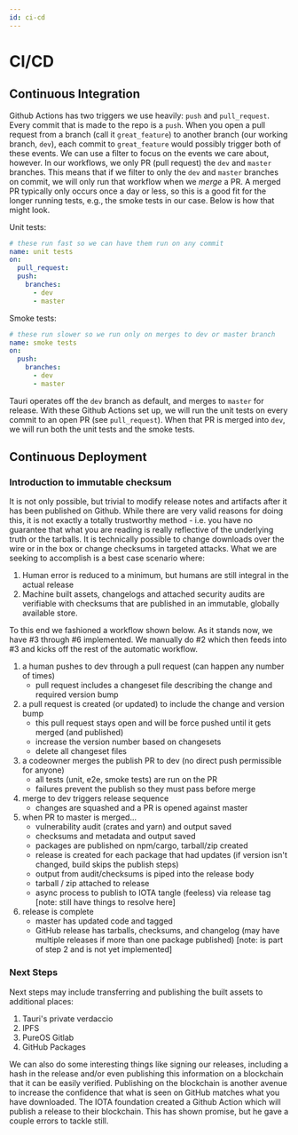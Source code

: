 ```yaml
---
id: ci-cd
---
```


# CI/CD

## Continuous Integration

Github Actions has two triggers we use heavily: `push` and `pull_request`. Every commit that is made to the repo is a `push`. When you open a pull request from a branch (call it `great_feature`) to another branch (our working branch, `dev`), each commit to `great_feature` would possibly trigger both of these events. We can use a filter to focus on the events we care about, however. In our workflows, we only PR (pull request) the `dev` and `master` branches. This means that if we filter to only the `dev` and `master` branches on commit, we will only run that workflow when we _merge_ a PR. A merged PR typically only occurs once a day or less, so this is a good fit for the longer running tests, e.g., the smoke tests in our case. Below is how that might look.

Unit tests:

```yml
# these run fast so we can have them run on any commit
name: unit tests
on:
  pull_request:
  push:
    branches:
      - dev
      - master
```

Smoke tests:

```yml
# these run slower so we run only on merges to dev or master branch
name: smoke tests
on:
  push:
    branches:
      - dev
      - master
```

Tauri operates off the `dev` branch as default, and merges to `master` for release. With these Github Actions set up, we will run the unit tests on every commit to an open PR (see `pull_request`). When that PR is merged into `dev`, we will run both the unit tests and the smoke tests.

## Continuous Deployment

### Introduction to immutable checksum

It is not only possible, but trivial to modify release notes and artifacts after it has been published on Github. While there are very valid reasons for doing this, it is not exactly a totally trustworthy method - i.e. you have no guarantee that what you are reading is really reflective of the underlying truth or the tarballs. It is technically possible to change downloads over the wire or in the box or change checksums in targeted attacks. What we are seeking to accomplish is a best case scenario where:

1. Human error is reduced to a minimum, but humans are still integral in the actual release
2. Machine built assets, changelogs and attached security audits are verifiable with checksums that are published in an immutable, globally available store.

To this end we fashioned a workflow shown below. As it stands now, we have #3 through #6 implemented. We manually do #2 which then feeds into #3 and kicks off the rest of the automatic workflow.

1. a human pushes to dev through a pull request (can happen any number of times)
   - pull request includes a changeset file describing the change and required version bump
2. a pull request is created (or updated) to include the change and version bump
   - this pull request stays open and will be force pushed until it gets merged (and published)
   - increase the version number based on changesets
   - delete all changeset files
3. a codeowner merges the publish PR to dev (no direct push permissible for anyone)
   - all tests (unit, e2e, smoke tests) are run on the PR
   - failures prevent the publish so they must pass before merge
4. merge to dev triggers release sequence
   - changes are squashed and a PR is opened against master
5. when PR to master is merged...
   - vulnerability audit (crates and yarn) and output saved
   - checksums and metadata and output saved
   - packages are published on npm/cargo, tarball/zip created
   - release is created for each package that had updates (if version isn't changed, build skips the publish steps)
   - output from audit/checksums is piped into the release body
   - tarball / zip attached to release
   - async process to publish to IOTA tangle (feeless) via release tag [note: still have things to resolve here]
6. release is complete
   - master has updated code and tagged
   - GitHub release has tarballs, checksums, and changelog (may have multiple releases if more than one package published) [note: is part of step 2 and is not yet implemented]

### Next Steps

Next steps may include transferring and publishing the built assets to additional places:

1. Tauri's private verdaccio
2. IPFS
3. PureOS Gitlab
4. GitHub Packages

We can also do some interesting things like signing our releases, including a hash in the release and/or even publishing this information on a blockchain that it can be easily verified. Publishing on the blockchain is another avenue to increase the confidence that what is seen on GitHub matches what you have downloaded. The IOTA foundation created a Github Action which will publish a release to their blockchain. This has shown promise, but he gave a couple errors to tackle still.
